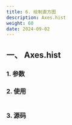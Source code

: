 ```yaml
---
title: 6. 绘制直方图
description: Axes.hist
weight: 60
date: 2024-09-02
---
```

<style>
th, td {
  border: 1px solid rgb(190, 190, 190);
}
</style>


## 一、 Axes.hist


### 1. 参数




### 2. 使用



```python


```


### 3. 源码
```python

```




